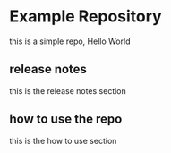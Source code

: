 # Example Repository
this is a simple repo, Hello World

## release notes
this is the release notes section

## how to use the repo
this is the how to use section
